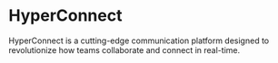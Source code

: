 # HyperConnect
HyperConnect is a cutting-edge communication platform designed to revolutionize how teams collaborate and connect in real-time.
